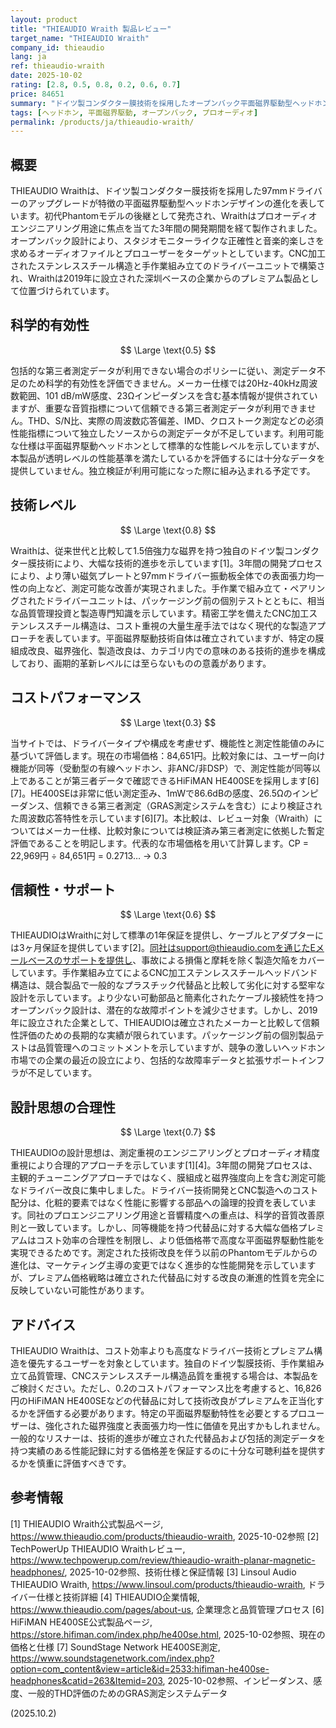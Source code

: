 ```yaml
---
layout: product
title: "THIEAUDIO Wraith 製品レビュー"
target_name: "THIEAUDIO Wraith"
company_id: thieaudio
lang: ja
ref: thieaudio-wraith
date: 2025-10-02
rating: [2.8, 0.5, 0.8, 0.2, 0.6, 0.7]
price: 84651
summary: "ドイツ製コンダクター膜技術を採用したオープンバック平面磁界駆動型ヘッドホン。高度なドライバー設計を備えたプレミアム価格帯製品だが、測定データが限られている。"
tags: [ヘッドホン, 平面磁界駆動, オープンバック, プロオーディオ]
permalink: /products/ja/thieaudio-wraith/
---
```


## 概要

THIEAUDIO Wraithは、ドイツ製コンダクター膜技術を採用した97mmドライバーのアップグレードが特徴の平面磁界駆動型ヘッドホンデザインの進化を表しています。初代Phantomモデルの後継として発売され、Wraithはプロオーディオエンジニアリング用途に焦点を当てた3年間の開発期間を経て製作されました。オープンバック設計により、スタジオモニターライクな正確性と音楽的楽しさを求めるオーディオファイルとプロユーザーをターゲットとしています。CNC加工されたステンレススチール構造と手作業組み立てのドライバーユニットで構築され、Wraithは2019年に設立された深圳ベースの企業からのプレミアム製品として位置づけられています。

## 科学的有効性

$$ \Large \text{0.5} $$

包括的な第三者測定データが利用できない場合のポリシーに従い、測定データ不足のため科学的有効性を評価できません。メーカー仕様では20Hz-40kHz周波数範囲、101 dB/mW感度、23Ωインピーダンスを含む基本情報が提供されていますが、重要な音質指標について信頼できる第三者測定データが利用できません。THD、S/N比、実際の周波数応答偏差、IMD、クロストーク測定などの必須性能指標について独立したソースからの測定データが不足しています。利用可能な仕様は平面磁界駆動ヘッドホンとして標準的な性能レベルを示していますが、本製品が透明レベルの性能基準を満たしているかを評価するには十分なデータを提供していません。独立検証が利用可能になった際に組み込まれる予定です。

## 技術レベル

$$ \Large \text{0.8} $$

Wraithは、従来世代と比較して1.5倍強力な磁界を持つ独自のドイツ製コンダクター膜技術により、大幅な技術的進歩を示しています[1]。3年間の開発プロセスにより、より薄い磁気プレートと97mmドライバー振動板全体での表面張力均一性の向上など、測定可能な改善が実現されました。手作業で組み立て・ペアリングされたドライバーユニットは、パッケージング前の個別テストとともに、相当な品質管理投資と製造専門知識を示しています。精密工学を備えたCNC加工ステンレススチール構造は、コスト重視の大量生産手法ではなく現代的な製造アプローチを表しています。平面磁界駆動技術自体は確立されていますが、特定の膜組成改良、磁界強化、製造改良は、カテゴリ内での意味のある技術的進歩を構成しており、画期的革新レベルには至らないものの意義があります。

## コストパフォーマンス

$$ \Large \text{0.3} $$

当サイトでは、ドライバータイプや構成を考慮せず、機能性と測定性能値のみに基づいて評価します。現在の市場価格：84,651円。比較対象には、ユーザー向け機能が同等（受動型の有線ヘッドホン、非ANC/非DSP）で、測定性能が同等以上であることが第三者データで確認できるHiFiMAN HE400SEを採用します[6][7]。HE400SEは非常に低い測定歪み、1mWで86.6dBの感度、26.5Ωのインピーダンス、信頼できる第三者測定（GRAS測定システムを含む）により検証された周波数応答特性を示しています[6][7]。本比較は、レビュー対象（Wraith）についてはメーカー仕様、比較対象については検証済み第三者測定に依拠した暫定評価であることを明記します。代表的な市場価格を用いて計算します。CP = 22,969円 ÷ 84,651円 = 0.2713… → 0.3

## 信頼性・サポート

$$ \Large \text{0.6} $$

THIEAUDIOはWraithに対して標準の1年保証を提供し、ケーブルとアダプターには3ヶ月保証を提供しています[2]。同社はsupport@thieaudio.comを通じたEメールベースのサポートを提供し、事故による損傷と摩耗を除く製造欠陥をカバーしています。手作業組み立てによるCNC加工ステンレススチールヘッドバンド構造は、競合製品で一般的なプラスチック代替品と比較して劣化に対する堅牢な設計を示しています。より少ない可動部品と簡素化されたケーブル接続性を持つオープンバック設計は、潜在的な故障ポイントを減少させます。しかし、2019年に設立された企業として、THIEAUDIOは確立されたメーカーと比較して信頼性評価のための長期的な実績が限られています。パッケージング前の個別製品テストは品質管理へのコミットメントを示していますが、競争の激しいヘッドホン市場での企業の最近の設立により、包括的な故障率データと拡張サポートインフラが不足しています。

## 設計思想の合理性

$$ \Large \text{0.7} $$

THIEAUDIOの設計思想は、測定重視のエンジニアリングとプロオーディオ精度重視により合理的アプローチを示しています[1][4]。3年間の開発プロセスは、主観的チューニングアプローチではなく、膜組成と磁界強度向上を含む測定可能なドライバー改良に集中しました。ドライバー技術開発とCNC製造へのコスト配分は、化粧的要素ではなく性能に影響する部品への論理的投資を表しています。同社のプロエンジニアリング用途と音響精度への重点は、科学的音質改善原則と一致しています。しかし、同等機能を持つ代替品に対する大幅な価格プレミアムはコスト効率の合理性を制限し、より低価格帯で高度な平面磁界駆動性能を実現できるためです。測定された技術改良を伴う以前のPhantomモデルからの進化は、マーケティング主導の変更ではなく進歩的な性能開発を示していますが、プレミアム価格戦略は確立された代替品に対する改良の漸進的性質を完全に反映していない可能性があります。

## アドバイス

THIEAUDIO Wraithは、コスト効率よりも高度なドライバー技術とプレミアム構造を優先するユーザーを対象としています。独自のドイツ製膜技術、手作業組み立て品質管理、CNCステンレススチール構造品質を重視する場合は、本製品をご検討ください。ただし、0.2のコストパフォーマンス比を考慮すると、16,826円のHiFiMAN HE400SEなどの代替品に対して技術改良がプレミアムを正当化するかを評価する必要があります。特定の平面磁界駆動特性を必要とするプロユーザーは、強化された磁界強度と表面張力均一性に価値を見出すかもしれません。一般的なリスナーは、技術的進歩が確立された代替品および包括的測定データを持つ実績のある性能記録に対する価格差を保証するのに十分な可聴利益を提供するかを慎重に評価すべきです。

## 参考情報

[1] THIEAUDIO Wraith公式製品ページ, https://www.thieaudio.com/products/thieaudio-wraith, 2025-10-02参照
[2] TechPowerUp THIEAUDIO Wraithレビュー, https://www.techpowerup.com/review/thieaudio-wraith-planar-magnetic-headphones/, 2025-10-02参照、技術仕様と保証情報
[3] Linsoul Audio THIEAUDIO Wraith, https://www.linsoul.com/products/thieaudio-wraith, ドライバー仕様と技術詳細
[4] THIEAUDIO企業情報, https://www.thieaudio.com/pages/about-us, 企業理念と品質管理プロセス
[6] HiFiMAN HE400SE公式製品ページ, https://store.hifiman.com/index.php/he400se.html, 2025-10-02参照、現在の価格と仕様
[7] SoundStage Network HE400SE測定, https://www.soundstagenetwork.com/index.php?option=com_content&view=article&id=2533:hifiman-he400se-headphones&catid=263&Itemid=203, 2025-10-02参照、インピーダンス、感度、一般的THD評価のためのGRAS測定システムデータ

(2025.10.2)